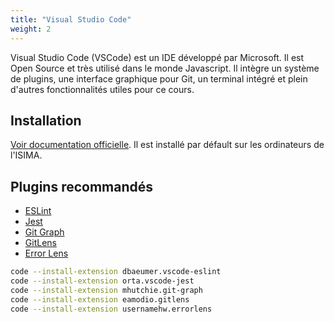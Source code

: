```yaml
---
title: "Visual Studio Code"
weight: 2
---
```


Visual Studio Code (VSCode) est un IDE développé par Microsoft. Il est Open Source et très utilisé dans le monde Javascript. Il intègre un système de plugins, une interface graphique pour Git, un terminal intégré et plein d'autres fonctionnalités utiles pour ce cours.

## Installation

[Voir documentation officielle](https://code.visualstudio.com/). 
Il est installé par défault sur les ordinateurs de l'ISIMA.

## Plugins recommandés

 - [ESLint](https://marketplace.visualstudio.com/items?itemName=dbaeumer.vscode-eslint)
 - [Jest](https://marketplace.visualstudio.com/items?itemName=Orta.vscode-jest)
 - [Git Graph](https://marketplace.visualstudio.com/items?itemName=mhutchie.git-graph)
 - [GitLens](https://marketplace.visualstudio.com/items?itemName=eamodio.gitlens)
 - [Error Lens](https://marketplace.visualstudio.com/items?itemName=usernamehw.errorlens)

```sh
code --install-extension dbaeumer.vscode-eslint
code --install-extension orta.vscode-jest
code --install-extension mhutchie.git-graph
code --install-extension eamodio.gitlens
code --install-extension usernamehw.errorlens
```
